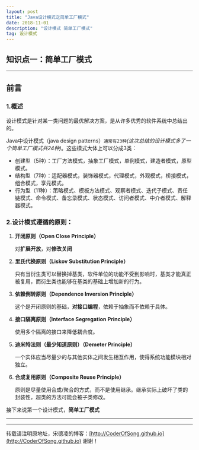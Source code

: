 ```yaml
---
layout: post
title: "Java设计模式之简单工厂模式"
date: 2018-11-01 
description: "设计模式 简单工厂模式"
tag: 设计模式 
---   
```


## 知识点一：简单工厂模式

-----

## 前言

### 1.概述

设计模式是针对某一类问题的最优解决方案，是从许多优秀的软件系统中总结出的。 

Java中设计模式（java design patterns）`通常有23种`*(这次总结的设计模式多了一个简单工厂模式共24种)*。这些模式大体上可以分成3类：

- 创建型（5种）：工厂方法模式，抽象工厂模式，单例模式，建造者模式，原型模式。 
- 结构型（7种）：适配器模式，装饰器模式，代理模式，外观模式，桥接模式，组合模式，享元模式。 
- 行为型（11种）：策略模式、模板方法模式、观察者模式、迭代子模式、责任链模式、命令模式、备忘录模式、状态模式、访问者模式、中介者模式、解释器模式。 

### 2.设计模式遵循的原则：

1. **开闭原则（Open Close Principle）**

   对**扩展开放**，对**修改关闭**

2. **里氏代换原则（Liskov Substitution Principle）**

   只有当衍生类可以替换掉基类，软件单位的功能不受到影响时，基类才能真正被复用，而衍生类也能够在基类的基础上增加新的行为。 

3. **依赖倒转原则（Dependence Inversion Principle）** 

   这个是开闭原则的基础，**对接口编程**，依赖于抽象而不依赖于具体。 

4. **接口隔离原则（Interface Segregation Principle）** 

   使用多个隔离的接口来降低耦合度。 

5. **迪米特法则（最少知道原则）（Demeter Principle）** 

   一个实体应当尽量少的与其他实体之间发生相互作用，使得系统功能模块相对独立。 

6. **合成复用原则（Composite Reuse Principle）** 

   原则是尽量使用合成/聚合的方式，而不是使用继承。继承实际上破坏了类的封装性，超类的方法可能会被子类修改。 

接下来说第一个设计模式，**简单工厂模式**

---------------------





-------------------

转载请注明原地址，宋德凌的博客：[http://CoderOfSong.github.io](http://CoderOfSong.github.io) 谢谢！